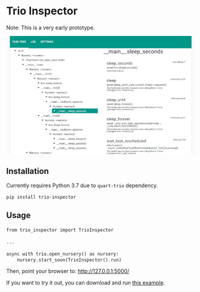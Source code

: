 # Trio Inspector

Note: This is a very early prototype.

![Trio Inspector](docs/trio_inspector.png)

## Installation

Currently requires Python 3.7 due to ``quart-trio`` dependency.

```
pip install trio-inspector
```

## Usage

```
from trio_inspector import TrioInspector

...

async with trio.open_nursery() as nursery:
    nursery.start_soon(TrioInspector().run)
```

Then, point your browser to: http://127.0.0.1:5000/

If you want to try it out, you can download and run [this example](tests/example.py).
